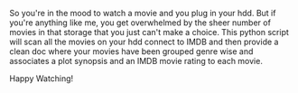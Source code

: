 So you're in the mood to watch a movie and you plug in your hdd. But if you're anything like me, you get overwhelmed by the sheer number of movies in that storage that you just can't make a choice. This python script will scan all the movies on your hdd connect to IMDB and then provide a clean doc where your movies have been grouped genre wise and associates a plot synopsis and an IMDB movie rating to each movie. 

Happy Watching!
